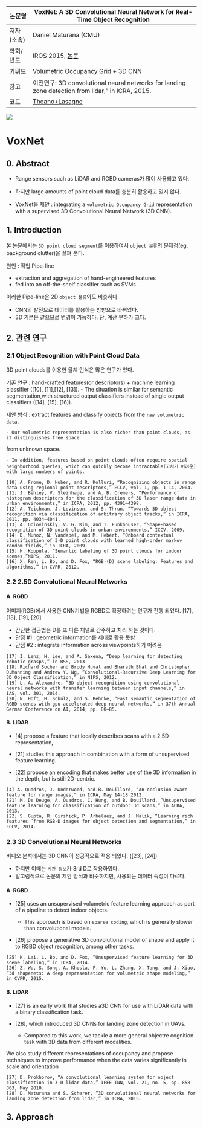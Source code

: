 |논문명|VoxNet: A 3D Convolutional Neural Network for Real-Time Object Recognition
|-|-|
|저자(소속)|Daniel Maturana (CMU)|
|학회/년도| IROS 2015, [논문](http://ieeexplore.ieee.org/document/7353481/)|
|키워드|Volumetric Occupancy Grid + 3D CNN |
|참고|이전연구: 3D convolutional neural networks for landing zone detection from lidar,” in ICRA, 2015.|
|코드|[Theano+Lasagne](https://github.com/dimatura/voxnet)|

![](http://i.imgur.com/yXb89IB.png)

# VoxNet

## 0. Abstract 

- Range sensors such as LiDAR and RGBD cameras가 많이 사용되고 있다. 

- 하지만 large amounts of point cloud data를 충분히 활용하고 있지 않다. 

- VoxNet을 제안 : integrating a `volumetric Occupancy Grid` representation with a supervised 3D Convolutional Neural Network (3D CNN).

## 1. Introduction 


본 논문에서는 `3D point cloud segment`를 이용하여서 `object 분류`의 문제점(eg. background clutter)을 살펴 본다. 

원인 : 작업 Pipe-line
- extraction and aggregation of hand-engineered features
- fed into an off-the-shelf classifier such as SVMs.

이러한 Pipe-line은 2D `object 분류`와도 비슷하다. 
- CNN의 발전으로 데이터를 활용하는 방향으로 바뀌었다. 
- 3D 기본은 같으므로 변경이 가능하다. 단, 계산 부하가 크다. 

## 2. 관련 연구 

### 2.1 Object Recognition with Point Cloud Data

3D point clouds를 이용한 물체 인식은 많은 연구가 있다. 

기존 연구 : hand-crafted features(or descriptors) + machine learning classifier ([10], [11],[12], [13]). 
    - The situation is similar for semantic segmentation,with structured output classifiers instead of single output classifiers ([14], [15], [16]). 

제안 방식 : extract features and classify objects from the `raw volumetric data`. 

    - Our volumetric representation is also richer than point clouds, as it distinguishes free space
from unknown space. 

    - In addition, features based on point clouds often require spatial neighborhood queries, which can quickly become intractable(고치기 어려운) with large numbers of points.

```
[10] A. Frome, D. Huber, and R. Kolluri, “Recognizing objects in range data using regional point descriptors,” ECCV, vol. 1, pp. 1–14, 2004.
[11] J. Behley, V. Steinhage, and A. B. Cremers, “Performance of histogram descriptors for the classification of 3D laser range data in urban environments,” in ICRA, 2012, pp. 4391–4398.
[12] A. Teichman, J. Levinson, and S. Thrun, “Towards 3D object recognition via classification of arbitrary object tracks,” in ICRA, 2011, pp. 4034–4041.
[13] A. Golovinskiy, V. G. Kim, and T. Funkhouser, “Shape-based recognition of 3D point clouds in urban environments,” ICCV, 2009.
[14] D. Munoz, N. Vandapel, and M. Hebert, “Onboard contextual classification of 3-D point clouds with learned high-order markov random fields,” in ICRA, 2009.
[15] H. Koppula, “Semantic labeling of 3D point clouds for indoor scenes,”NIPS, 2011.
[16] X. Ren, L. Bo, and D. Fox, “RGB-(D) scene labeling: Features and algorithms,” in CVPR, 2012.
```        
    
### 2.2 2.5D Convolutional Neural Networks

#### A. RGBD

이미지(RGB)에서 사용한 CNN기법을 RGBD로 확장하려는 연구가 진행 되었다. [17], [18], [19], [20]
- 간단한 접근법은 D를 또 다른 채널로 간주하고 처리 하는 것이다. 
- 단점 #1 : geometric information를 제대로 활용 못함 
- 단점 #2 : integrate information across viewpoints하기 어려움 

```
[17] I. Lenz, H. Lee, and A. Saxena, “Deep learning for detecting robotic grasps,” in RSS, 2013.
[18] Richard Socher and Brody Huval and Bharath Bhat and Christopher D.Manning and Andrew Y. Ng, “Convolutional-Recursive Deep Learning for 3D Object Classification,” in NIPS, 2012.
[19] L. A. Alexandre, “3D object recognition using convolutional neural networks with transfer learning between input channels,” in IAS, vol. 301, 2014.
[20] N. Hoft, H. Schulz, and S. Behnke, “Fast semantic segmentation of RGBD scenes with gpu-accelerated deep neural networks,” in 37th Annual German Conference on AI, 2014, pp. 80–85.
```

#### B. LiDAR

- [4] propose a feature that locally describes scans with a 2.5D representation, 

- [21] studies this approach in combination with a form of unsupervised feature learning. 

- [22] propose an encoding that makes better use of the 3D information in the depth, but is still 2D-centric. 

```
[4] A. Quadros, J. Underwood, and B. Douillard, “An occlusion-aware feature for range images,” in ICRA, May 14-18 2012.
[21] M. De Deuge, A. Quadros, C. Hung, and B. Douillard, “Unsupervised feature learning for classification of outdoor 3d scans,” in ACRA, 2013.
[22] S. Gupta, R. Girshick, P. Arbelaez, and J. Malik, “Learning rich features ´from RGB-D images for object detection and segmentation,” in ECCV, 2014.
```

### 2.3 3D Convolutional Neural Networks

비디오 분석에서는 3D CNN이 성공적으로 적용 되었다. ([23], [24])
- 하지만 이때는 `시간 정보`가 3rd D로 작용하였다. 
- 알고림적으로 논문의 제안 방식과 비슷하지만, 사용되는 데이터 속성이 다르다. 

#### A. RGBD

- [25] uses an unsupervised volumetric feature learning approach as part of a pipeline to detect indoor objects. 
    - This approach is based on `sparse coding`, which is generally slower than convolutional models. 

- [26] propose a generative 3D convolutional model of shape and apply it to RGBD object recognition, among other tasks. 

```
[25] K. Lai, L. Bo, and D. Fox, “Unsupervised feature learning for 3D scene labeling,” in ICRA, 2014.
[26] Z. Wu, S. Song, A. Khosla, F. Yu, L. Zhang, X. Tang, and J. Xiao, “3d shapenets: A deep representation for volumetric shape modeling,” in CVPR, 2015.
```

#### B. LiDAR 

- [27] is an early work that studies a3D CNN for use with LiDAR data with a binary classification task. 

- [28], which introduced 3D CNNs for landing zone detection in UAVs. 
    - Compared to this work, we tackle a more general objectre cognition task with 3D data from different modalities. 

We also study different representations of occupancy and propose techniques to improve performance when the data varies significantly in scale and orientation

```
[27] D. Prokhorov, “A convolutional learning system for object classification in 3-D lidar data,” IEEE TNN, vol. 21, no. 5, pp. 858–863, May 2010.
[28] D. Maturana and S. Scherer, “3D convolutional neural networks for landing zone detection from lidar,” in ICRA, 2015.
```


## 3. Approach